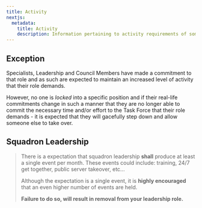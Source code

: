 ```yaml
---
title: Activity
nextjs:
  metadata:
    title: Activity
    description: Information pertaining to activity requirements of some levels of membership.
---
```


## Exception

Specialists, Leadership and Council Members have made a commitment to that role and as such are expected to maintain an increased level of activity that their role demands.

However, no one is _locked_ into a specific position and if their real-life commitments change in such a manner that they are no longer able to commit the necessary time and/or effort to the Task Force that their role demands - it is expected that they will gacefully step down and allow someone else to take over.

## Squadron Leadership

> There is a expectation that squadron leadership **shall** produce at least a single event per month. These events could include: training, 24/7 get together, public server takeover, etc...
>
> Although the expectation is a single event, it is **highly encouraged** that an even higher number of events are held.
>
> **Failure to do so, will result in removal from your leadership role.**

